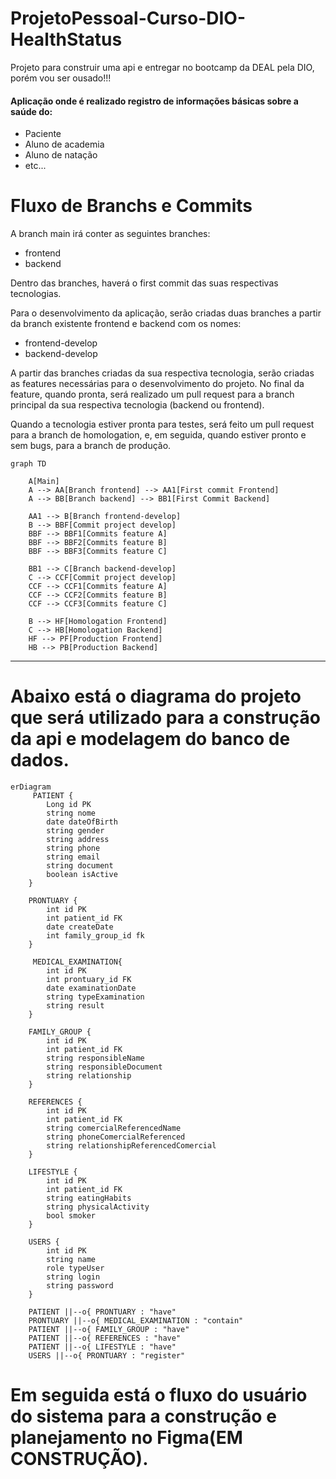# ProjetoPessoal-Curso-DIO-HealthStatus
Projeto para construir uma api e entregar no bootcamp da DEAL pela DIO, porém vou ser ousado!!!
#### Aplicação onde é realizado registro de informações básicas sobre a saúde do:
- Paciente
- Aluno de academia
- Aluno de natação
- etc...

# Fluxo de Branchs e Commits

<body>
    <p>A branch <span class="highlight">main</span> irá conter as seguintes branches:</p>
    <ul>
        <li><span class="highlight">frontend</span></li>
        <li><span class="highlight">backend</span></li>
    </ul>
    <p>Dentro das branches, haverá o <span class="highlight">first commit</span> das suas respectivas tecnologias.</p>
    <p>Para o desenvolvimento da aplicação, serão criadas duas branches a partir da branch existente <span class="highlight">frontend</span> e <span class="highlight">backend</span> com os nomes:</p>
    <ul>
        <li><span class="highlight">frontend-develop</span></li>
        <li><span class="highlight">backend-develop</span></li>
    </ul>
    <p>A partir das branches criadas da sua respectiva tecnologia, serão criadas as features necessárias para o desenvolvimento do projeto. No final da feature, quando pronta, será realizado um <span class="highlight">pull request</span> para a branch principal da sua respectiva tecnologia (<span class="highlight">backend</span> ou <span class="highlight">frontend</span>).</p>
    <p>Quando a tecnologia estiver pronta para testes, será feito um <span class="highlight">pull request</span> para a branch de <span class="highlight">homologation</span>, e, em seguida, quando estiver pronto e sem bugs, para a branch de <span class="highlight">produção</span>.</p>
</body>

```mermaid
graph TD

    A[Main]
    A --> AA[Branch frontend] --> AA1[First commit Frontend]
    A --> BB[Branch backend] --> BB1[First Commit Backend]

    AA1 --> B[Branch frontend-develop]
    B --> BBF[Commit project develop]
    BBF --> BBF1[Commits feature A]
    BBF --> BBF2[Commits feature B]
    BBF --> BBF3[Commits feature C]

    BB1 --> C[Branch backend-develop]
    C --> CCF[Commit project develop]
    CCF --> CCF1[Commits feature A]
    CCF --> CCF2[Commits feature B]
    CCF --> CCF3[Commits feature C]

    B --> HF[Homologation Frontend]
    C --> HB[Homologation Backend]
    HF --> PF[Production Frontend]
    HB --> PB[Production Backend]

```

--------------------------------------

# Abaixo está o diagrama do projeto que será utilizado para a construção da api e modelagem do banco de dados.

```mermaid
erDiagram
     PATIENT {
        Long id PK
        string nome
        date dateOfBirth
        string gender
        string address
        string phone
        string email
        string document
        boolean isActive
    }

    PRONTUARY {
        int id PK
        int patient_id FK
        date createDate
        int family_group_id fk
    }

     MEDICAL_EXAMINATION{
        int id PK
        int prontuary_id FK
        date examinationDate
        string typeExamination
        string result
    }

    FAMILY_GROUP {
        int id PK
        int patient_id FK
        string responsibleName
        string responsibleDocument
        string relationship
    }

    REFERENCES {
        int id PK
        int patient_id FK
        string comercialReferencedName
        string phoneComercialReferenced
        string relationshipReferencedComercial
    }

    LIFESTYLE {
        int id PK
        int patient_id FK
        string eatingHabits
        string physicalActivity
        bool smoker
    }

    USERS {
        int id PK
        string name
        role typeUser
        string login
        string password
    }

    PATIENT ||--o{ PRONTUARY : "have"
    PRONTUARY ||--o{ MEDICAL_EXAMINATION : "contain"
    PATIENT ||--o{ FAMILY_GROUP : "have"
    PATIENT ||--o{ REFERENCES : "have"
    PATIENT ||--o{ LIFESTYLE : "have"
    USERS ||--o{ PRONTUARY : "register"
```
# Em seguida está o fluxo do usuário do sistema para a construção e planejamento no Figma(EM CONSTRUÇÃO).

